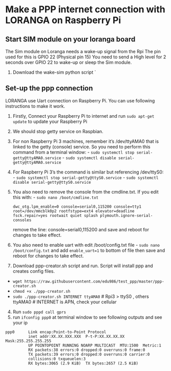 # Make a PPP internet connection with LORANGA on Raspberry Pi

## Start SIM module on your loranga board
The Sim module on Loranga needs a wake-up signal from the Rpi
The pin used for this is GPIO 22 (Physical pin 15)
You need to send a High level for 2 seconds over GPIO 22 to wake-up or sleep the Sim module.

1. Download the wake-sim python script
`


## Set-up the ppp connection
LORANGA use Uart connection on Raspberry Pi. You can use following instructions to make it work.

1. Firstly, Connect your Raspberry Pi to internet and run `sudo apt-get update` to update your Raspberry Pi

2. We should stop getty service on Raspbian.
  1. For non Raspberry Pi 3 machines, remember it’s /dev/ttyAMA0 that is linked to the getty (console) service. So you need to perform this command from a terminal window:
    - `sudo systemctl stop serial-getty@ttyAMA0.service`
    - `sudo systemctl disable serial-getty@ttyAMA0.service`

  2. For Raspberry Pi 3’s the command is similar but referencing /dev/ttyS0:
    - `sudo systemctl stop serial-getty@ttyS0.service`
    - `sudo systemctl disable serial-getty@ttyS0.service`

  3. You also need to remove the console from the cmdline.txt. If you edit this with:
    - `sudo nano /boot/cmdline.txt`
      ```
      dwc_otg.lpm_enable=0 console=serial0,115200 console=tty1 root=/dev/mmcblk0p2 rootfstype=ext4 elevator=deadline fsck.repair=yes rootwait quiet splash plymouth.ignore-serial-consoles
      ```
      remove the line: console=serial0,115200 and save and reboot for changes to take effect.
  4. You also need to enable uart with edit /boot/config.txt file
    - `sudo nano /boot/config.txt` and add `enable_uart=1` to bottom of file then save and reboot for changes to take effect.

3. Download ppp-creator.sh script and run. Script will install ppp and creates config files.
  - `wget https://raw.githubusercontent.com/edu986/test_ppp/master/ppp-creator.sh`
  - `chmod +x ./ppp-creator.sh`
  - `sudo ./ppp-creator.sh INTERNET ttyAMA0` # Rpi3 > ttyS0 , others ttyAMA0 # INTERNET is APN, check your cellular

4. Run `sudo pppd call gprs`
5. run `ifconfig ppp0` at terminal window to see following outputs and see your ip<br/>
  ```
  ppp0      Link encap:Point-to-Point Protocol
            inet addr:XX.XX.XXX.XXX  P-t-P:XX.XX.XX.XX  Mask:255.255.255.255
            UP POINTOPOINT RUNNING NOARP MULTICAST  MTU:1500  Metric:1
            RX packets:38 errors:0 dropped:0 overruns:0 frame:0
            TX packets:39 errors:0 dropped:0 overruns:0 carrier:0
            collisions:0 txqueuelen:3
            RX bytes:3065 (2.9 KiB)  TX bytes:2657 (2.5 KiB)

  ```
